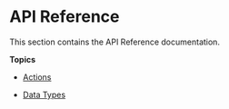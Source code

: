 # API Reference<a name="API_Reference"></a>

This section contains the API Reference documentation\. 

**Topics**

+ [Actions](API_Operations.md)

+ [Data Types](API_Types.md)